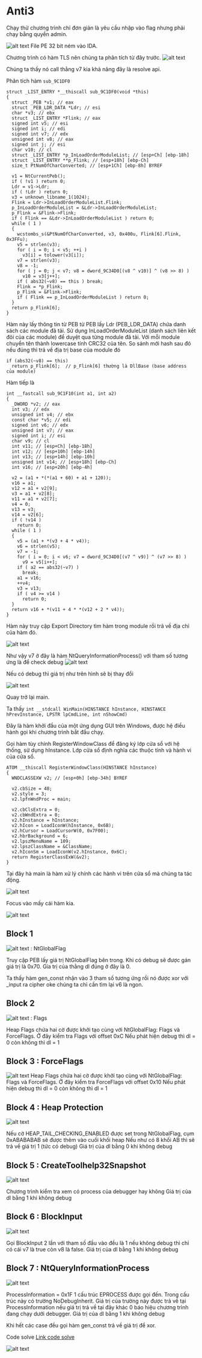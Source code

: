 # Anti3


Chạy thử chương trình chỉ đơn giản là yêu cầu nhập vào flag nhưng phải chạy bằng quyền admin.

![alt text](../img/41.png)
File PE 32 bit ném vào IDA.


Chương trình có hàm TLS nên chúng ta phân tích từ đây trước.
![alt text](../img/42.png)

Chúng ta thấy nó call thằng v7 kia khả năng đây là resolve api.


Phân tích hàm ```sub_9C1DF0```

```
struct _LIST_ENTRY *__thiscall sub_9C1DF0(void *this)
{
  struct _PEB *v1; // eax
  struct _PEB_LDR_DATA *Ldr; // esi
  char *v3; // ebx
  struct _LIST_ENTRY *Flink; // eax
  signed int v5; // esi
  signed int i; // edi
  signed int v7; // edx
  unsigned int v8; // eax
  signed int j; // esi
  char v10; // cl
  struct _LIST_ENTRY *p_InLoadOrderModuleList; // [esp+Ch] [ebp-18h]
  struct _LIST_ENTRY **p_Flink; // [esp+18h] [ebp-Ch]
  size_t PtNumOfCharConverted; // [esp+1Ch] [ebp-8h] BYREF

  v1 = NtCurrentPeb();
  if ( !v1 ) return 0;
  Ldr = v1->Ldr;
  if ( !Ldr ) return 0;
  v3 = unknown_libname_1(1024);
  Flink = Ldr->InLoadOrderModuleList.Flink;
  p_InLoadOrderModuleList = &Ldr->InLoadOrderModuleList;
  p_Flink = &Flink->Flink;
  if ( Flink == &Ldr->InLoadOrderModuleList ) return 0;
  while ( 1 )
  {
    wcstombs_s(&PtNumOfCharConverted, v3, 0x400u, Flink[6].Flink, 0x3FFu);
    v5 = strlen(v3);
    for ( i = 0; i < v5; ++i )
      v3[i] = tolower(v3[i]);
    v7 = strlen(v3);
    v8 = -1;
    for ( j = 0; j < v7; v8 = dword_9C34D0[(v8 ^ v10)] ^ (v8 >> 8) )
      v10 = v3[j++];
    if ( abs32(~v8) == this ) break;
    Flink = *p_Flink;
    p_Flink = &Flink->Flink;
    if ( Flink == p_InLoadOrderModuleList ) return 0;
  }
  return p_Flink[6];
}
```
Hàm này lấy thông tin từ PEB từ PEB lấy Ldr (PEB_LDR_DATA) chứa danh sách các module đã tải.
Sử dụng InLoadOrderModuleList (danh sách liên kết đôi của các module) để duyệt qua từng module đã tải.
Với mỗi module chuyển tên thành lowercase tính CRC32 của tên.
So sánh mới hash sau đó nếu đúng thì trả về địa trị base của module đó


```
if (abs32(~v8) == this)
  return p_Flink[6];  // p_Flink[6] thường là DllBase (base address của module)

```


Hàm tiếp là 

```
int __fastcall sub_9C1F10(int a1, int a2)
{
  _DWORD *v2; // eax
  int v3; // edx
  unsigned int v4; // ebx
  const char *v5; // edi
  signed int v6; // edx
  unsigned int v7; // eax
  signed int i; // esi
  char v9; // cl
  int v11; // [esp+Ch] [ebp-18h]
  int v12; // [esp+10h] [ebp-14h]
  int v13; // [esp+14h] [ebp-10h]
  unsigned int v14; // [esp+18h] [ebp-Ch]
  int v16; // [esp+20h] [ebp-4h]

  v2 = (a1 + *(*(a1 + 60) + a1 + 120));
  v16 = a1;
  v12 = a1 + v2[9];
  v3 = a1 + v2[8];
  v11 = a1 + v2[7];
  v4 = 0;
  v13 = v3;
  v14 = v2[6];
  if ( !v14 )
    return 0;
  while ( 1 )
  {
    v5 = (a1 + *(v3 + 4 * v4));
    v6 = strlen(v5);
    v7 = -1;
    for ( i = 0; i < v6; v7 = dword_9C34D0[(v7 ^ v9)] ^ (v7 >> 8) )
      v9 = v5[i++];
    if ( a2 == abs32(~v7) )
      break;
    a1 = v16;
    ++v4;
    v3 = v13;
    if ( v4 >= v14 )
      return 0;
  }
  return v16 + *(v11 + 4 * *(v12 + 2 * v4));
}
```
Hàm này truy cập Export Directory tìm hàm trong module rồi trả về địa chỉ của hàm đó.

![alt text](../img/43.png)

Như vậy v7 ở đây là hàm NtQueryInformationProcess() với tham số tương ứng là để check debug
![alt text](../img/44.png)

Nếu có debug thì giá trị như trên hình sẽ bị thay đổi 

![alt text](../img/45.png)

Quay trở lại main.

Ta thấy 
```int __stdcall WinMain(HINSTANCE hInstance, HINSTANCE hPrevInstance, LPSTR lpCmdLine, int nShowCmd)```

Đây là hàm khởi đầu của một ứng dụng GUI trên Windows, được hệ điều hành gọi khi chương trình bắt đầu chạy.

Gọi hàm tùy chỉnh RegisterWindowClass để đăng ký lớp cửa sổ với hệ thống, sử dụng hInstance. Lớp cửa sổ định nghĩa các thuộc tính và hành vi của cửa sổ.

```
ATOM __thiscall RegisterWindowClass(HINSTANCE hInstance)
{
  WNDCLASSEXW v2; // [esp+0h] [ebp-34h] BYREF

  v2.cbSize = 48;
  v2.style = 3;
  v2.lpfnWndProc = main;

  v2.cbClsExtra = 0;
  v2.cbWndExtra = 0;
  v2.hInstance = hInstance;
  v2.hIcon = LoadIconW(hInstance, 0x6B);
  v2.hCursor = LoadCursorW(0, 0x7F00);
  v2.hbrBackground = 6;
  v2.lpszMenuName = 109;
  v2.lpszClassName = &ClassName;
  v2.hIconSm = LoadIconW(v2.hInstance, 0x6C);
  return RegisterClassExW(&v2);
}
```

Tại đây hà main là hàm xử lý chính các hành vi trên cửa sổ mà chúng ta tác động.

![alt text](../img/46.png)

Focus vào mấy cái hàm kia.

![alt text](../img/47.png)


## Block 1 

![alt text](../img/48.png) : NtGlobalFlag


Truy cập PEB lấy giá trị NtGlobalFlag bên trong. Khi có debug sẽ được gán giá trị là 0x70.
Gía trị của thằng dl đúng ở đây là 0.

Ta thấy hàm gen_const nhận vào 3 tham số tương ứng rồi nó được xor với _input ra cipher oke chúng ta chỉ cần tìm lại v6 là ngon.

## Block 2

![alt text](../img/49.png) : Flags

Heap Flags chứa hai cờ được khởi tạo cùng với NtGlobalFlag: Flags và ForceFlags.
Ở đây kiểm tra Flags với offset 0xC
Nếu phát hiện debug thì dl = 0 còn không thì dl = 1 

## Block 3 : ForceFlags

![alt text](../img/50.png)
Heap Flags chứa hai cờ được khởi tạo cùng với NtGlobalFlag: Flags và ForceFlags.
Ở đây kiểm tra ForceFlags với offset 0x10
Nếu phát hiện debug thì dl = 0 còn không thì dl = 1 

## Block 4 : Heap Protection

![alt text](../img/51.png)

Nếu cờ HEAP_TAIL_CHECKING_ENABLED được set trong NtGlobalFlag, cụm 0xABABABAB sẽ được thêm vào cuối khối heap
Nếu như có 8 khối AB thì sẽ trả về giá trị 1 (tức có debug)
Giá trị của dl bằng 0 khi không debug

## Block 5 : CreateToolhelp32Snapshot

![alt text](../img/52.png)

Chương trình kiểm tra xem có process của debugger hay không
Giá trị của dl bằng 1 khi không debug

## Block 6 : BlockInput

![alt text](../img/53.png)

Gọi BlockInput 2 lần với tham số đầu vào đều là 1 nếu không debug thì chỉ có cái v7 là true còn v8 là false.
Giá trị của dl bằng 1 khi không debug

## Block 7 : NtQueryInformationProcess 

![alt text](../img/54.png)

ProcessInformation = 0x1F 1 cấu trúc EPROCESS được gọi đến. Trong cấu trúc này có trường NoDebugInherit. Giá trị của trường này được trả về tại ProcessInformation nếu giá trị trả về tại đây khác 0 báo hiệu chương trình đang chạy dưới debugger.
Giá trị của dl bằng 1 khi không debug


Khi hết các case đều gọi hàm gen_const trả về giá trị để xor. 

Code solve 
[Link code solve](./main.cpp)

![alt text](../img/55.png)
